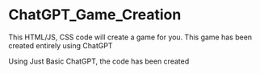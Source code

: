 # ChatGPT_Game_Creation
This HTML/JS, CSS code will create a game for you. This game has been created entirely using ChatGPT

Using Just Basic ChatGPT, the code has been created
